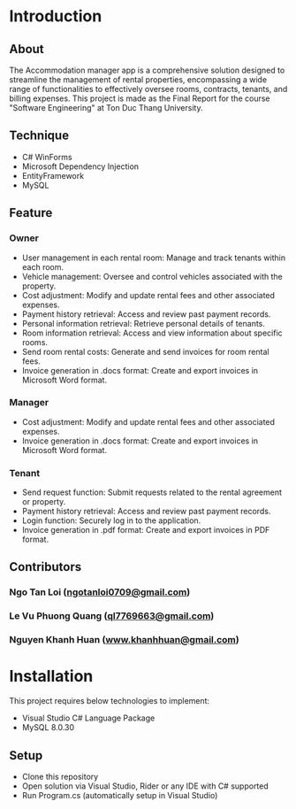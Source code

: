 # __Introduction__
## __About__
The Accommodation manager app is a comprehensive solution designed to streamline the management of rental properties, encompassing a wide range of functionalities to effectively oversee rooms, contracts, tenants, and billing expenses. This project is made as the Final Report for the course "Software Engineering" at Ton Duc Thang University.

## __Technique__
- C# WinForms
- Microsoft Dependency Injection
- EntityFramework
- MySQL
## __Feature__
### Owner
- User management in each rental room: Manage and track tenants within each room.
- Vehicle management: Oversee and control vehicles associated with the property.
- Cost adjustment: Modify and update rental fees and other associated expenses.
- Payment history retrieval: Access and review past payment records.
- Personal information retrieval: Retrieve personal details of tenants.
- Room information retrieval: Access and view information about specific rooms.
- Send room rental costs: Generate and send invoices for room rental fees.
- Invoice generation in .docs format: Create and export invoices in Microsoft Word format.
### Manager
- Cost adjustment: Modify and update rental fees and other associated expenses.
- Invoice generation in .docs format: Create and export invoices in Microsoft Word format.
### Tenant
- Send request function: Submit requests related to the rental agreement or property.
- Payment history retrieval: Access and review past payment records.
- Login function: Securely log in to the application.
- Invoice generation in .pdf format: Create and export invoices in PDF format.
## __Contributors__
### Ngo Tan Loi (ngotanloi0709@gmail.com)
### Le Vu Phuong Quang (ql7769663@gmail.com)
### Nguyen Khanh Huan (www.khanhhuan@gmail.com)
# __Installation__
This project requires below technologies to implement:
- Visual Studio C# Language Package
- MySQL 8.0.30
## __Setup__
- Clone this repository
- Open solution via Visual Studio, Rider or any IDE with C# supported
- Run Program.cs (automatically setup in Visual Studio)


